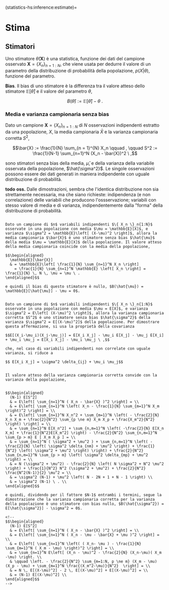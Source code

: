 (statistics-hs:inference:estimate)=
# Stima

## Stimatori 
Uno stimatore $\hat{\theta}(\mathbf{X})$ è una statistica, funzione dei dati del campione osservato $\mathbf{X} = \{ X_n \}_{n=1:N}$, che viene usata per dedurre il valore di un parametro della distribuzione di probabilità della popolazione, $p(X|\theta)$, funzione del parametro.

**Bias**. Il bias di uno stimatore è la differenza tra il valore atteso dello stimatore $\mathbb{E}[ \hat{\theta} ]$ e il valore del parametro $\theta$,

$$B(\hat{\theta}) := \mathbb{E}[ \hat{\theta} ] - \theta \ .$$

### Media e varianza campionaria senza bias
Dato un campione $\mathbf{X} = \{ X_n \}_{n=1:N}$ di $N$ osservazioni indipendenti estratto da una popolazione, $X$, la media campionaria $\bar{X}$ e la varianza campionaria corretta $S^2$,

$$\bar{X} := \frac{1}{N} \sum_{n = 1}^{N} X_n \qquad , \qquad S^2 := \frac{1}{N-1} \sum_{n=1}^N (X_n - \bar{X})^2 \ ,$$

sono stimatori senza bias della media, $\hat{\mu}$, e della varianza della variabile osservata della popolazione, $\hat{\sigma^2}$. Le singole osservazioni possono essere dei dati generati in maniera indipendente con uguale distribuzione di probabilità.

**todo** **oss.** Dalle dimostrazioni, sembra che l'identica distribuzione non sia strettamente necessaria, ma che siano richieste: indipendenza (e non correlazione) delle variabili che producono l'ossservazione; variabili con stesso valore di media e di varianza, indipendentemente dalla "forma" della distribuzione di probabilità.

```{dropdown} Dimostrazione per la media

Dato un campione di $n$ variabili indipendenti $\{ X_n \}_n{1:N}$ osservate in una popolazione con media $\mu = \mathbb{E}[X]$, e varianza $\sigma^2 = \mathbb{E}\left[ (X-\mu)^2 \right]$, allora la media campionaria $\bar{X}$ è uno stimatore senza bias $\hat{\mu}$ della media $\mu = \mathbb{E}[X]$ della popolazione. Il valore atteso della media campionaria coincide con la media della popolazione,

$$\begin{aligned}
  \mathbb{E}[\bar{X}] 
  & = \mathbb{E}\left[ \frac{1}{N} \sum_{n=1}^N X_n \right]
    = \frac{1}{N} \sum_{n=1}^N \mathbb{E} \left[ X_n \right] = \frac{1}{N} \, N \, \mu = \mu \ .
\end{aligned}$$

e quindi il bias di questo stimatore è nullo, $B(\hat{\mu}) = \mathbb{E}[\hat{\mu}] - \mu = 0$.

```
```{dropdown} Dimostrazione per la varianza

Dato un campione di $n$ variabili indipendenti $\{ X_n \}_n{1:N}$ osservate in una popolazione con media $\mu = E[X]$, e varianza $\sigma^2 = E\left[ (X-\mu)^2 \right]$, allora la varianza campionaria corretta $S^2$ è uno stimatore senza bias $\hat{\sigma^2}$ della varianza $\sigma^2 = E[(X-\mu)^2]$ della popolazione. Per dimostrare questa affermazione, si usa la proprietà della covarianza

$$E[(X_i-\mu_i)(X_j-\mu_j)] = E[X_i X_j] - \mu_i E[X_j] - \mu_j E[X_i] + \mu_i \mu_j = E[X_i X_j] - \mu_i \mu_j \ ,$$

che, nel caso di variabili indipendenti non correlate con uguale varianza, si riduce a

$$ E[X_i X_j] = \sigma^2 \delta_{ij} + \mu_i \mu_j$$


Il valore atteso della varianza campionaria corretta convide con la varianza della popolazione,


$$\begin{aligned}
  (N-1) E[S^2] 
  & = E\left[ \sum_{n=1}^N ( X_n - \bar{X} )^2 \right] = \\
  & = E\left[ \sum_{n=1}^N \left( X_n - \frac{1}{N} \sum_{m=1}^N X_m \right)^2 \right] = \\
  & = E\left[ \sum_{n=1}^N X_n^2 + \sum_{m=1}^N \left( - \frac{2}{N} X_n X_m + \frac{2}{N^2} \sum_{p \ne m} X_m X_p + \frac{X_m^2}{N^2} \right) \right] = \\
  & = \sum_{n=1}^N E[X_n^2] + \sum_{n,m=1}^N \left( -\frac{2}{N} E[X_n X_m] + \frac{1}{N^2}E[X_m^2] \right) - \frac{2}{N^2} \sum_{n,m=1}^N \sum_{p > m} E [ X_m X_p ] = \\
  & = \sum_{n=1}^N ( \sigma^2 + \mu^2 ) + \sum_{n,m=1}^N \left( -\frac{2}{N} \left( \sigma^2 \delta_{nm} + \mu^2 \right) + \frac{1}{N^2} \left( \sigma^2 + \mu^2 \right) \right) + \frac{2}{N^2} \sum_{n,m=1}^N \sum_{p > m} \left( \sigma^2 \delta_{mp} + \mu^2 \right) = \\
  & = N (\sigma^2 + \mu^2) - \frac{2}{N} \left( N \sigma^2 + N^2 \mu^2 \right) + \frac{1}{N^2} N^2 (\sigma^2 + \mu^2) + \frac{2}{N^2} \frac{N^2(N-1)}{2} \mu^2 = \\
  & = \sigma^2 (N-1) + \mu^2 \left( N - 2N + 1 + N - 1 \right) \\
  & = \sigma^2 (N-1) \ . \\ 
\end{aligned}$$

e quindi, dividendo per il fattore $N-1$ entrambi i termini, segue la dimostrazione che la varianza campionaria corretta per la varianza della popolazione è uno stimatore con bias nullo, $B(\hat{\sigma^2}) = E[\hat{\sigma^2}] - \sigma^2 = 0$.

<!--
$$\begin{aligned}
  (N-1) E[S^2] 
  & = E\left[ \sum_{n=1}^N ( X_n - \bar{X} )^2 \right] = \\
  & = E\left[ \sum_{n=1}^N ( X_n - \mu - \bar{X} + \mu )^2 \right] = \\
  & = E\left[ \sum_{n=1}^N \left( ( X_n- \mu ) - \frac{1}{N} \sum_{m=1}^N ( X_m - \mu) \right)^2 \right] = \\
  & = \sum_{n=1}^N E\left[ (X_n - \mu)^2 - \frac{2}{N} (X_n-\mu)( X_m -\mu) \right. \\
  & \qquad \left. - \frac{2}{N^2} \sum_{m=1:N, p \ne m} (X_m - \mu)(X_p - \mu) + \sum_{m=1}^N \frac{(X_m^2-\mu)}{N^2}  \right] = \\
  & = N \, E[(X-\mu)^2] - 2 \, E[(X-\mu)^2] + E[(X-\mu)^2] = \\
  & = (N-1) E[(X-\mu)^2] \\
\end{aligned}$$
-->

```


